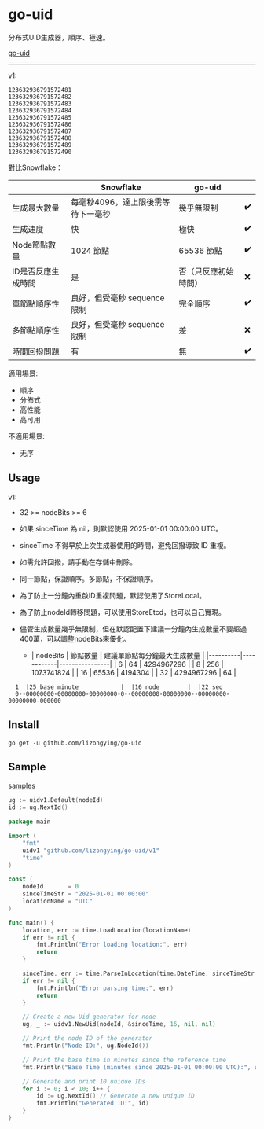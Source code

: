 # go-uid

分布式UID生成器，順序、極速。

[go-uid](https://github.com/lizongying/go-uid)
___
v1:

    123632936791572481
    123632936791572482
    123632936791572483
    123632936791572484
    123632936791572485
    123632936791572486
    123632936791572487
    123632936791572488
    123632936791572489
    123632936791572490

對比Snowflake：

|            | Snowflake           | go-uid     |    |
|------------|---------------------|------------|----|
| 生成最大數量     | 每毫秒4096，達上限後需等待下一毫秒 | 幾乎無限制      | ✔️ |
| 生成速度       | 快                   | 極快         | ✔️ |
| Node節點數量   | 1024 節點             | 65536 節點   | ✔️ |
| ID是否反應生成時間 | 是                   | 否（只反應初始時間） | ❌  |
| 單節點順序性     | 良好，但受毫秒 sequence 限制 | 完全順序       | ✔️ |
| 多節點順序性     | 良好，但受毫秒 sequence 限制 | 差          | ❌️ |
| 時間回撥問題     | 有                   | 無          | ✔️ |

適用場景:

- 順序
- 分佈式
- 高性能
- 高可用

不適用場景:

- 无序

## Usage

v1:

- 32 >= nodeBits >= 6
- 如果 sinceTime 為 nil，則默認使用 2025-01-01 00:00:00 UTC。
- sinceTime 不得早於上次生成器使用的時間，避免回撥導致 ID 重複。
- 如需允許回撥，請手動在存儲中刪除。
- 同一節點，保證順序。多節點，不保證順序。
- 為了防止一分鐘內重啟ID重複問題，默認使用了StoreLocal。
- 為了防止nodeId轉移問題，可以使用StoreEtcd，也可以自己實現。
- 儘管生成數量幾乎無限制，但在默認配置下建議一分鐘內生成數量不要超過400萬，可以調整nodeBits來優化。

    - | nodeBits | 節點數量 | 建議單節點每分鐘最大生成數量 |
                  |----------|------------|----------------|
      | 6 | 64 | 4294967296     |
      | 8 | 256 | 1073741824     |
      | 16 | 65536 | 4194304        |
      | 32 | 4294967296 | 64             |

```
  1  |25 base minute            |  |16 node        |  |22 seq
  0--00000000-00000000-00000000-0--00000000-00000000--00000000-00000000-000000

```

## Install

```shell
go get -u github.com/lizongying/go-uid
```

## Sample

[samples](samples)

```go
ug := uidv1.Default(nodeId)
id := ug.NextId()
```

```go
package main

import (
	"fmt"
	uidv1 "github.com/lizongying/go-uid/v1"
	"time"
)

const (
	nodeId       = 0
	sinceTimeStr = "2025-01-01 00:00:00"
	locationName = "UTC"
)

func main() {
	location, err := time.LoadLocation(locationName)
	if err != nil {
		fmt.Println("Error loading location:", err)
		return
	}

	sinceTime, err := time.ParseInLocation(time.DateTime, sinceTimeStr, location)
	if err != nil {
		fmt.Println("Error parsing time:", err)
		return
	}

	// Create a new Uid generator for node
	ug, _ := uidv1.NewUid(nodeId, &sinceTime, 16, nil, nil)

	// Print the node ID of the generator
	fmt.Println("Node ID:", ug.NodeId())

	// Print the base time in minutes since the reference time
	fmt.Println("Base Time (minutes since 2025-01-01 00:00:00 UTC):", ug.Base())

	// Generate and print 10 unique IDs
	for i := 0; i < 10; i++ {
		id := ug.NextId() // Generate a new unique ID
		fmt.Println("Generated ID:", id)
	}
}

```